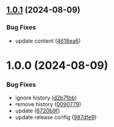 ## [1.0.1](https://github.com/d0whc3r/indexnow/compare/v1.0.0...v1.0.1) (2024-08-09)

### Bug Fixes

- update content ([4618ea6](https://github.com/d0whc3r/indexnow/commit/4618ea6bc10f1f2125b8caf0bc316352bbc4a859))

# 1.0.0 (2024-08-09)

### Bug Fixes

- ignore history ([d2b7fbb](https://github.com/d0whc3r/indexnow/commit/d2b7fbba094361cf27e83388a0fb682794aef89c))
- remove history ([0090779](https://github.com/d0whc3r/indexnow/commit/00907797707306d34912641cfb506707852891fc))
- update ([6720b9f](https://github.com/d0whc3r/indexnow/commit/6720b9fe873c949ac4e4fdfdb111ba4f55ab943c))
- update release config ([987dfe9](https://github.com/d0whc3r/indexnow/commit/987dfe905a17bae78fbe7fce17532b272a2b3d98))

```

```
